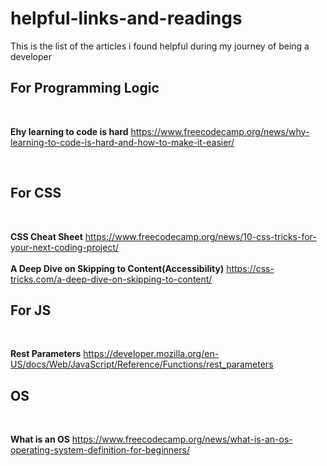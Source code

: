 # helpful-links-and-readings
This is the list of the articles i found helpful during my journey of being a developer
<h2>For Programming Logic</h2><br>

<b>Ehy learning to code is hard</b>
https://www.freecodecamp.org/news/why-learning-to-code-is-hard-and-how-to-make-it-easier/

<br>
<h2>For CSS</h2> <br>


<b>CSS Cheat Sheet</b>
https://www.freecodecamp.org/news/10-css-tricks-for-your-next-coding-project/ <br><br>
<b>A Deep Dive on Skipping to Content(Accessibility)</b>
https://css-tricks.com/a-deep-dive-on-skipping-to-content/


<h2>For JS</h2> <br>

<b>Rest Parameters</b> https://developer.mozilla.org/en-US/docs/Web/JavaScript/Reference/Functions/rest_parameters

<h2>OS</h2><br>

<b>What is an OS</b> https://www.freecodecamp.org/news/what-is-an-os-operating-system-definition-for-beginners/
